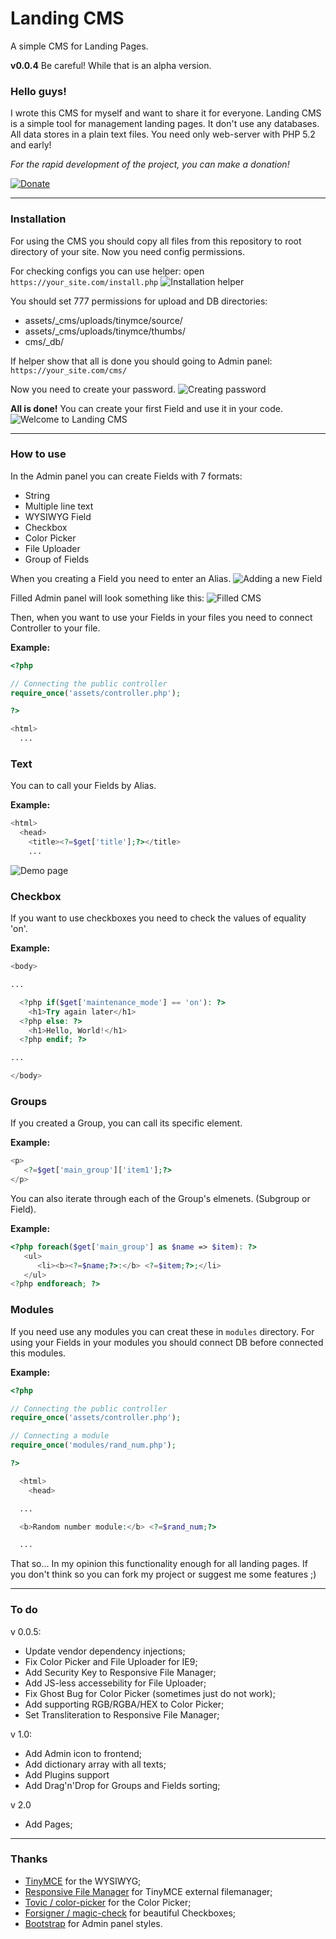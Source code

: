# Landing CMS
A simple CMS for Landing Pages.

**v0.0.4** Be careful! While that is an alpha version.

### Hello guys!
I wrote this CMS for myself and want to share it for everyone.
Landing CMS is a simple tool for management landing pages. It don't use any databases. All data stores in a plain text files. You need only web-server with PHP 5.2 and early!

*For the rapid development of the project, you can make a donation!*

[![Donate](https://www.paypalobjects.com/en_US/i/btn/btn_donate_LG.gif)](https://www.paypal.com/cgi-bin/webscr?cmd=_s-xclick&hosted_button_id=QGKZW29YXRDCL)

***

### Installation
For using the CMS you should copy all files from this repository to root directory of your site. Now you need config permissions.

For checking configs you can use helper: open `https://your_site.com/install.php`
![Installation helper](https://github.com/Elias-Black/Landing-CMS/blob/gh-pages/screenshots/installation.png "Installation helper")

You should set 777 permissions for upload and DB directories:
- assets/_cms/uploads/tinymce/source/
- assets/_cms/uploads/tinymce/thumbs/
- cms/_db/

If helper show that all is done you should going to Admin panel: `https://your_site.com/cms/`

Now you need to create your password.
![Creating password](https://github.com/Elias-Black/Landing-CMS/blob/gh-pages/screenshots/creating-password.png "Creating password")

**All is done!** You can create your first Field and use it in your code.
![Welcome to Landing CMS](https://github.com/Elias-Black/Landing-CMS/blob/gh-pages/screenshots/clean-cms.png "Welcome to Landing CMS")

***

### How to use
In the Admin panel you can create Fields with 7 formats:
- String
- Multiple line text
- WYSIWYG Field
- Checkbox
- Color Picker
- File Uploader
- Group of Fields

When you creating a Field you need to enter an Alias.
![Adding a new Field](https://github.com/Elias-Black/Landing-CMS/blob/gh-pages/screenshots/adding-field.png "Adding a new Field")

Filled Admin panel will look something like this:
![Filled CMS](https://github.com/Elias-Black/Landing-CMS/blob/gh-pages/screenshots/filled-cms.png "Filled CMS")


Then, when you want to use your Fields in your files you need to connect Controller to your file.

**Example:**
```php
<?php

// Connecting the public controller
require_once('assets/controller.php');

?>

<html>
  ...
```
### Text
You can to call your Fields by Alias.

**Example:**
```php
<html>
  <head>
    <title><?=$get['title'];?></title>
    ...
```
![Demo page](https://github.com/Elias-Black/Landing-CMS/blob/gh-pages/screenshots/demo-page.png "Demo page")
### Checkbox
If you want to use checkboxes you need to check the values of equality 'on'.

**Example:**
```php
<body>

...

  <?php if($get['maintenance_mode'] == 'on'): ?>
    <h1>Try again later</h1>
  <?php else: ?>
    <h1>Hello, World!</h1>
  <?php endif; ?>

...

</body>
```
### Groups
If you created a Group, you can call its specific element.

**Example:**
```php
<p>
   <?=$get['main_group']['item1'];?>
</p>
```
You can also iterate through each of the Group's elmenets. (Subgroup or Field).

**Example:**
```php
<?php foreach($get['main_group'] as $name => $item): ?>
   <ul>
      <li><b><?=$name;?>:</b> <?=$item;?>;</li>
   </ul>
<?php endforeach; ?>
```
### Modules
If you need use any modules you can creat these in `modules` directory. For using your Fields in your modules you should connect DB before connected this modules.

**Example:**
```php
<?php

// Connecting the public controller
require_once('assets/controller.php');

// Connecting a module
require_once('modules/rand_num.php');

?>

  <html>
    <head>

  ...

  <b>Random number module:</b> <?=$rand_num;?>

  ...
```
That so... In my opinion this functionality enough for all landing pages. If you
 don't think so you can fork my project or suggest me some features ;)
***

### To do
v 0.0.5:
- Update vendor dependency injections;
- Fix Color Picker and File Uploader for IE9;
- Add Security Key to Responsive File Manager;
- Add JS-less accessebility for File Uploader;
- Fix Ghost Bug for Color Picker (sometimes just do not work);
- Add supporting RGB/RGBA/HEX to Color Picker;
- Set Transliteration to Responsive File Manager;

v 1.0:
- Add Admin icon to frontend;
- Add dictionary array with all texts;
- Add Plugins support
- Add Drag'n'Drop for Groups and Fields sorting;

v 2.0
- Add Pages;

***

### Thanks
- [TinyMCE](https://github.com/tinymce/tinymce "TinyMCE project on GitHub.") for the WYSIWYG;
- [Responsive File Manager](http://www.responsivefilemanager.com/ "Responsive File Manager site.") for TinyMCE external filemanager;
- [Tovic / color-picker](https://github.com/tovic/color-picker "A simple color picker plugin written in pure JavaScript, for modern browsers.") for the Color Picker;
- [Forsigner / magic-check](https://github.com/forsigner/magic-check "Beautify Radio and Checkbox with pure CSS.") for beautiful Checkboxes;
- [Bootstrap](https://github.com/twbs/bootstrap "Bootstrap project on GitHub.") for Admin panel styles.
